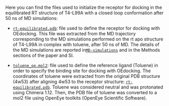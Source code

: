 Here you can find the files used to initialize the receptor for docking in the equilibrated RT structure of T4-L99A with a closed loop conformation after 50 ns of MD simulations:

- [`rt-equilibrated.pdb`](rt-equilibrated.pdb): file used to define the receptor for docking with OEdocking. This file was extracted from the MD trajectory corresponding to the MD simulations performed on the rt apo structure of T4-L99A in complex with toluene, after 50 ns of MD. The details of the MD simulations are reported in[`MD-simulations`](../../../MD-simulations/MD_with_3_loop_conformations) and in the Methods sections of the paper and SI.


- [`toluene_oe.mol2`](toluene_oe.mol2): file used to define the reference ligand (Toluene) in order to specify the binding site for docking with OEdocking. The coordinates of toluene were extracted from the original PDB structure (4w53) after aligning 4w53 to the receptor structure: [`rt-equilibrated.pdb`](rt-equilibrated.pdb). Toluene was considered neutral and was protonated using Chimera 1.12. Then, the PDB file of toluene was converted to a mol2 file using OpenEye toolkits (OpenEye Scientific Software).
